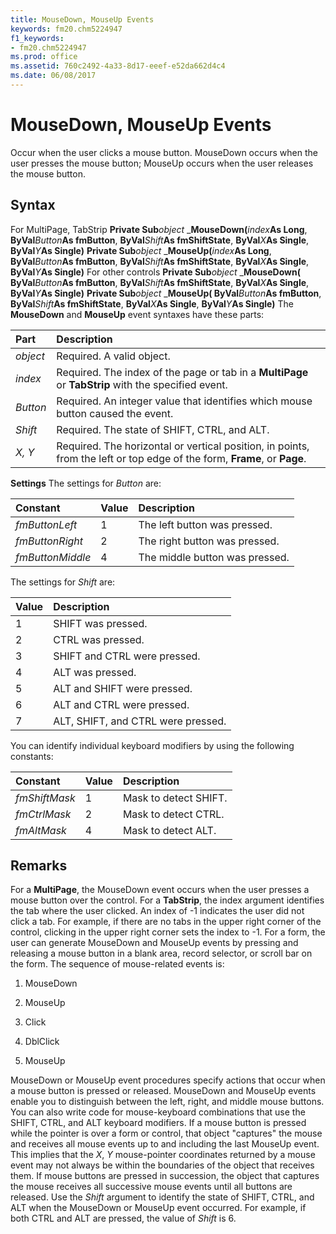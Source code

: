 ```yaml
---
title: MouseDown, MouseUp Events
keywords: fm20.chm5224947
f1_keywords:
- fm20.chm5224947
ms.prod: office
ms.assetid: 760c2492-4a33-8d17-eeef-e52da662d4c4
ms.date: 06/08/2017
---
```



# MouseDown, MouseUp Events



Occur when the user clicks a mouse button. MouseDown occurs when the user presses the mouse button; MouseUp occurs when the user releases the mouse button.

## Syntax

For MultiPage, TabStrip **Private Sub**_object_ _**MouseDown(**_index_**As Long**, **ByVal**_Button_**As fmButton**, **ByVal**_Shift_**As fmShiftState**, **ByVal**_X_**As Single**, **ByVal**_Y_**As Single)** **Private Sub**_object_ _**MouseUp(**_index_**As Long**, **ByVal**_Button_**As fmButton**, **ByVal**_Shift_**As fmShiftState**, **ByVal**_X_**As Single**, **ByVal**_Y_**As Single)**
For other controls **Private Sub**_object_ _**MouseDown( ByVal**_Button_**As fmButton**, **ByVal**_Shift_**As fmShiftState**, **ByVal**_X_**As Single**, **ByVal**_Y_**As Single)** **Private Sub**_object_ _**MouseUp( ByVal**_Button_**As fmButton**, **ByVal**_Shift_**As fmShiftState**, **ByVal**_X_**As Single**, **ByVal**_Y_**As Single)**
The  **MouseDown** and **MouseUp** event syntaxes have these parts:


|**Part**|**Description**|
|:-----|:-----|
| _object_|Required. A valid object.|
| _index_|Required. The index of the page or tab in a  **MultiPage** or **TabStrip** with the specified event.|
| _Button_|Required. An integer value that identifies which mouse button caused the event.|
| _Shift_|Required. The state of SHIFT, CTRL, and ALT.|
| _X, Y_|Required. The horizontal or vertical position, in points, from the left or top edge of the form,  **Frame**, or **Page**.|

 **Settings**
The settings for  _Button_ are:


|**Constant**|**Value**|**Description**|
|:-----|:-----|:-----|
| _fmButtonLeft_|1|The left button was pressed.|
| _fmButtonRight_|2|The right button was pressed.|
| _fmButtonMiddle_|4|The middle button was pressed.|

The settings for  _Shift_ are:


|**Value**|**Description**|
|:-----|:-----|
|1|SHIFT was pressed.|
|2|CTRL was pressed.|
|3|SHIFT and CTRL were pressed.|
|4|ALT was pressed.|
|5|ALT and SHIFT were pressed.|
|6|ALT and CTRL were pressed.|
|7|ALT, SHIFT, and CTRL were pressed.|

You can identify individual keyboard modifiers by using the following constants:


|**Constant**|**Value**|**Description**|
|:-----|:-----|:-----|
| _fmShiftMask_|1|Mask to detect SHIFT.|
| _fmCtrlMask_|2|Mask to detect CTRL.|
| _fmAltMask_|4|Mask to detect ALT.|

## Remarks

For a  **MultiPage**, the MouseDown event occurs when the user presses a mouse button over the control.
For a  **TabStrip**, the index argument identifies the tab where the user clicked. An index of -1 indicates the user did not click a tab. For example, if there are no tabs in the upper right corner of the control, clicking in the upper right corner sets the index to -1.
For a form, the user can generate MouseDown and MouseUp events by pressing and releasing a mouse button in a blank area, record selector, or scroll bar on the form.
The sequence of mouse-related events is:


1. MouseDown
    
2. MouseUp
    
3. Click
    
4. DblClick
    
5. MouseUp
    

MouseDown or MouseUp event procedures specify actions that occur when a mouse button is pressed or released. MouseDown and MouseUp events enable you to distinguish between the left, right, and middle mouse buttons. You can also write code for mouse-keyboard combinations that use the SHIFT, CTRL, and ALT keyboard modifiers.
If a mouse button is pressed while the pointer is over a form or control, that object "captures" the mouse and receives all mouse events up to and including the last MouseUp event. This implies that the  _X_, _Y_ mouse-pointer coordinates returned by a mouse event may not always be within the boundaries of the object that receives them.
If mouse buttons are pressed in succession, the object that captures the mouse receives all successive mouse events until all buttons are released.
Use the  _Shift_ argument to identify the state of SHIFT, CTRL, and ALT when the MouseDown or MouseUp event occurred. For example, if both CTRL and ALT are pressed, the value of _Shift_ is 6.

